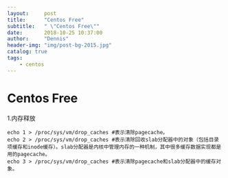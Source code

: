 ```yaml
---
layout:     post
title:      "Centos Free"
subtitle:   " \"Centos Free\""
date:       2018-10-25 10:37:00
author:     "Dennis"
header-img: "img/post-bg-2015.jpg"
catalog: true
tags:
    - centos
---
```


# Centos Free

1.内存释放

    echo 1 > /proc/sys/vm/drop_caches #表示清除pagecache。
    echo 2 > /proc/sys/vm/drop_caches #表示清除回收slab分配器中的对象（包括目录项缓存和inode缓存）。slab分配器是内核中管理内存的一种机制，其中很多缓存数据实现都是用的pagecache。
    echo 3 > /proc/sys/vm/drop_caches #表示清除pagecache和slab分配器中的缓存对象。
